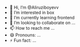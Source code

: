 - 👋 Hi, I’m @Aliruziboyevv
- 👀 I’m interested in box
- 🌱 I’m currently learning frontend 
- 💞️ I’m looking to collaborate on ...
- 📫 How to reach me ...
- 😄 Pronouns: ...
- ⚡ Fun fact: ...

<!---
Aliruziboyevv/Aliruziboyevv is a ✨ special ✨ repository because its `README.md` (this file) appears on your GitHub profile.
You can click the Preview link to take a look at your changes.
--->
